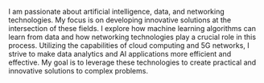 I am passionate about artificial intelligence, data, and networking technologies. My focus is on developing innovative solutions at the intersection of these fields. I explore how machine learning algorithms can learn from data and how networking technologies play a crucial role in this process. Utilizing the capabilities of cloud computing and 5G networks, I strive to make data analytics and AI applications more efficient and effective. My goal is to leverage these technologies to create practical and innovative solutions to complex problems.
